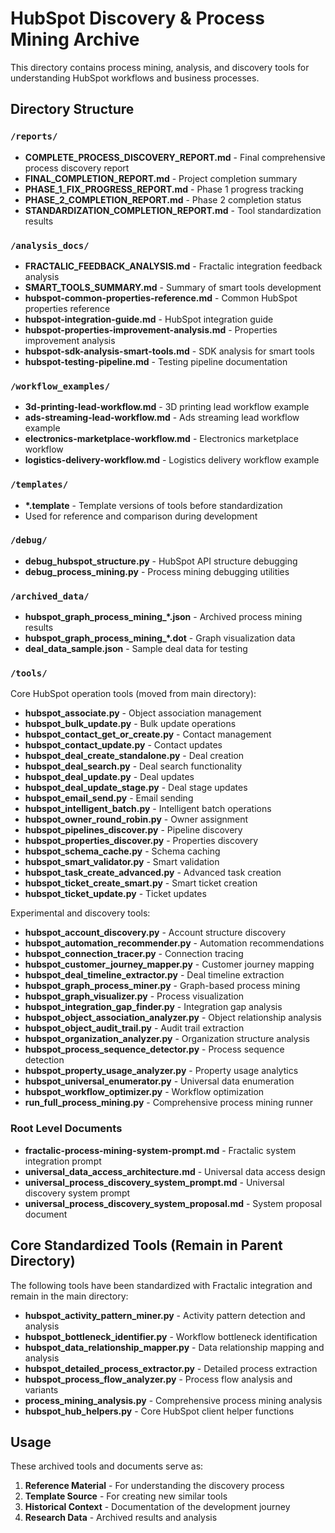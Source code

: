 # HubSpot Discovery & Process Mining Archive

This directory contains process mining, analysis, and discovery tools for understanding HubSpot workflows and business processes.

## Directory Structure

### `/reports/`
- **COMPLETE_PROCESS_DISCOVERY_REPORT.md** - Final comprehensive process discovery report
- **FINAL_COMPLETION_REPORT.md** - Project completion summary
- **PHASE_1_FIX_PROGRESS_REPORT.md** - Phase 1 progress tracking
- **PHASE_2_COMPLETION_REPORT.md** - Phase 2 completion status
- **STANDARDIZATION_COMPLETION_REPORT.md** - Tool standardization results

### `/analysis_docs/`
- **FRACTALIC_FEEDBACK_ANALYSIS.md** - Fractalic integration feedback analysis
- **SMART_TOOLS_SUMMARY.md** - Summary of smart tools development
- **hubspot-common-properties-reference.md** - Common HubSpot properties reference
- **hubspot-integration-guide.md** - HubSpot integration guide
- **hubspot-properties-improvement-analysis.md** - Properties improvement analysis
- **hubspot-sdk-analysis-smart-tools.md** - SDK analysis for smart tools
- **hubspot-testing-pipeline.md** - Testing pipeline documentation

### `/workflow_examples/`
- **3d-printing-lead-workflow.md** - 3D printing lead workflow example
- **ads-streaming-lead-workflow.md** - Ads streaming lead workflow example
- **electronics-marketplace-workflow.md** - Electronics marketplace workflow
- **logistics-delivery-workflow.md** - Logistics delivery workflow example

### `/templates/`
- **\*.template** - Template versions of tools before standardization
- Used for reference and comparison during development

### `/debug/`
- **debug_hubspot_structure.py** - HubSpot API structure debugging
- **debug_process_mining.py** - Process mining debugging utilities

### `/archived_data/`
- **hubspot_graph_process_mining_\*.json** - Archived process mining results
- **hubspot_graph_process_mining_\*.dot** - Graph visualization data
- **deal_data_sample.json** - Sample deal data for testing

### `/tools/`
Core HubSpot operation tools (moved from main directory):
- **hubspot_associate.py** - Object association management
- **hubspot_bulk_update.py** - Bulk update operations
- **hubspot_contact_get_or_create.py** - Contact management
- **hubspot_contact_update.py** - Contact updates
- **hubspot_deal_create_standalone.py** - Deal creation
- **hubspot_deal_search.py** - Deal search functionality
- **hubspot_deal_update.py** - Deal updates
- **hubspot_deal_update_stage.py** - Deal stage updates
- **hubspot_email_send.py** - Email sending
- **hubspot_intelligent_batch.py** - Intelligent batch operations
- **hubspot_owner_round_robin.py** - Owner assignment
- **hubspot_pipelines_discover.py** - Pipeline discovery
- **hubspot_properties_discover.py** - Properties discovery
- **hubspot_schema_cache.py** - Schema caching
- **hubspot_smart_validator.py** - Smart validation
- **hubspot_task_create_advanced.py** - Advanced task creation
- **hubspot_ticket_create_smart.py** - Smart ticket creation
- **hubspot_ticket_update.py** - Ticket updates

Experimental and discovery tools:
- **hubspot_account_discovery.py** - Account structure discovery
- **hubspot_automation_recommender.py** - Automation recommendations
- **hubspot_connection_tracer.py** - Connection tracing
- **hubspot_customer_journey_mapper.py** - Customer journey mapping
- **hubspot_deal_timeline_extractor.py** - Deal timeline extraction
- **hubspot_graph_process_miner.py** - Graph-based process mining
- **hubspot_graph_visualizer.py** - Process visualization
- **hubspot_integration_gap_finder.py** - Integration gap analysis
- **hubspot_object_association_analyzer.py** - Object relationship analysis
- **hubspot_object_audit_trail.py** - Audit trail extraction
- **hubspot_organization_analyzer.py** - Organization structure analysis
- **hubspot_process_sequence_detector.py** - Process sequence detection
- **hubspot_property_usage_analyzer.py** - Property usage analytics
- **hubspot_universal_enumerator.py** - Universal data enumeration
- **hubspot_workflow_optimizer.py** - Workflow optimization
- **run_full_process_mining.py** - Comprehensive process mining runner

### Root Level Documents
- **fractalic-process-mining-system-prompt.md** - Fractalic system integration prompt
- **universal_data_access_architecture.md** - Universal data access design
- **universal_process_discovery_system_prompt.md** - Universal discovery system prompt
- **universal_process_discovery_system_proposal.md** - System proposal document

## Core Standardized Tools (Remain in Parent Directory)

The following tools have been standardized with Fractalic integration and remain in the main directory:
- **hubspot_activity_pattern_miner.py** - Activity pattern detection and analysis
- **hubspot_bottleneck_identifier.py** - Workflow bottleneck identification  
- **hubspot_data_relationship_mapper.py** - Data relationship mapping and analysis
- **hubspot_detailed_process_extractor.py** - Detailed process extraction
- **hubspot_process_flow_analyzer.py** - Process flow analysis and variants
- **process_mining_analysis.py** - Comprehensive process mining analysis
- **hubspot_hub_helpers.py** - Core HubSpot client helper functions

## Usage

These archived tools and documents serve as:
1. **Reference Material** - For understanding the discovery process
2. **Template Source** - For creating new similar tools
3. **Historical Context** - Documentation of the development journey
4. **Research Data** - Archived results and analysis
